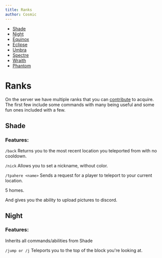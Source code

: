 ```yaml
---
title: Ranks
author: Cosmic
---
```


- [Shade](#Shade)
- [Night](#Night)
- [Equinox](#Equinox)
- [Eclipse](#Eclipse)
- [Umbra](#Umbra)
- [Spectre](#Spectre)
- [Wraith](#Wraith)
- [Phantom](#Phantom)

# Ranks

On the server we have multiple ranks that you can [contribute](https://shop.shadownode.ca/) to acquire. \
The first few include some commands with many being useful and some fun ones included with a few.

## Shade

### Features:

`/back` Returns you to the most recent location you teleported from with no cooldown. 

`/nick` Allows you to set a nickname, without color. 

`/tpahere <name>` Sends a request for a player to teleport to your current location. 

5 homes. 

And gives you the ability to upload pictures to discord.

## Night

### Features:

Inherits all commands/abilities from Shade
	
`/jump or /j` Teleports you to the top of the block you're looking at.
	
	
	
